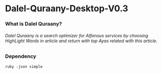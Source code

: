 Dalel-Quraany-Desktop-V0.3
==========================


<h3>What is Dalel Quraany?</h3>
   <h6> Dalel Quraany is a search optimizer for Alfanous services by choosing HighLight Words in article
    and return with top Ayas related with this article.</h6>
<h3>Dependency</h3>



```
ruby -json simple

```

